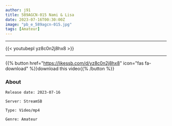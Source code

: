 ```yaml
---
author: j91
title: 589AGCN-015 Nami & Lisa
date: 2023-07-16T00:30:00Z
image: "pb_e_589agcn-015.jpg"
tags: [Amateur]
---
```

___

{{< youtubepl yz8c0n2j8hx8 >}}
___

{{% button href="https://likessb.com/d/yz8c0n2j8hx8" icon="fas fa-download" %}}download this video{{% /button %}}
### About

`Release date: 2023-07-16`

`Server: StreamSB`

`Type: Video/mp4`

`Genre:	Amateur`